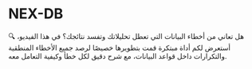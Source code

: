 # NEX-DB
🔍 هل تعاني من أخطاء البيانات التي تعطل تحليلاتك وتفسد نتائجك؟   في هذا الفيديو، أستعرض لكم أداة مبتكرة قمت بتطويرها خصيصًا لرصد جميع الأخطاء المنطقية والتكرارات داخل قواعد البيانات، مع شرح دقيق لكل خطأ وكيفية التعامل معه.
